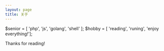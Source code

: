 ```yaml
---
layout: page
title: 关于
---
```


<p class="message">
  $senior = [ 'php', 'js', 'golang', 'shell' ];
  $hobby = [ 'reading', 'runing', 'enjoy everything!'];
</p>


Thanks for reading!
